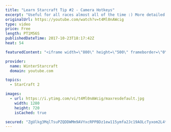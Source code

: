 ```yaml
---
title: "Learn Starcraft Tip #2 - Camera Hotkeys"
excerpt: "Useful for all races almost all of the time :) More detailed guides/tutorials under the learn to play starcraft playlist."
originalUrl: https://youtube.com/watch?v=t4Ml0nAWcig
type: video
price: Free
length: PT1M56S
publishedDateTime: 2017-10-23T18:17:42Z
heat: 54

featuredContent: "<iframe width=\"800\" height=\"500\" frameborder=\"0\" src=\"https://www.youtube.com/embed/t4Ml0nAWcig\" allow=\"accelerometer; autoplay; encrypted-media; gyroscope; picture-in-picture\" allowfullscreen></iframe>"

provider:
  name: WinterStarcraft
  domain: youtube.com

topics:
  - StarCraft 2

images:
  - url: https://i.ytimg.com/vi/t4Ml0nAWcig/maxresdefault.jpg
    width: 1280
    height: 720
    isCached: true

secured: "ZgUlkg3MqlTsuPZQDDWMm9AVYxcRPPBDz1ew115ymfa2Jc19AOLcTyxom2L4tHon+qqyN4X5H9pfwtx4yoybIf0HMV03SJ1UGbY8Ky23dc4yoI7CpLy/LozHhKTGbvFVQ6besDF+2GjEIUdG7HxwvLAEnClNT9V5rEHtfYRNH8vNPqgMsw8tva/gbPQVqz9YsQGYLTwGFp8W1q2OZuqGBaAWU6SbVCh/C+0L4mlW6Hwlj7yr/4ej3PDUU2ub0Mn0Xxvy9fQryf8fw85AvjS4LPDQ6Mv19Omi/pTt0pVSKXAFajksb4Dv+C+GhF65KJsaHs2a6gLSMWhd/Ks3DXq/GhZ4rz3IVvIagaBl/A7PbeaY1XXEv2SyRNxTr5gjqucUGBOkQpm4A8PCoeXYqzqAraZfqK/MhWBpZMFDRZyTaAA=;sFXybqd9lQGD/H/Qln6Lgg=="
---
```


